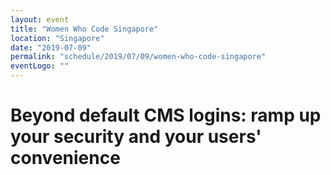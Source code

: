 ```yaml
---
layout: event
title: "Women Who Code Singapore"
location: "Singapore"
date: "2019-07-09"
permalink: "schedule/2019/07/09/women-who-code-singapore"
eventLogo: ""
---
```

# Beyond default CMS logins: ramp up your security and your users' convenience
